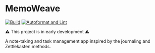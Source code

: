 # MemoWeave

[![Build](https://github.com/microBob/MemoWeave/actions/workflows/build.yml/badge.svg)](https://github.com/microBob/MemoWeave/actions/workflows/build.yml)
[![Autoformat and Lint](https://github.com/microBob/MemoWeave/actions/workflows/autoformat-and-lint.yml/badge.svg)](https://github.com/microBob/MemoWeave/actions/workflows/autoformat-and-lint.yml)

⚠️ This project is in early development ⚠️

A note-taking and task management app inspired by the journaling and Zettlekasten methods.
